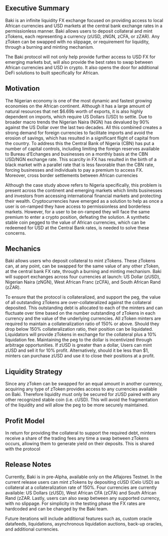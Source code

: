 ## Executive Summary
Baki is an infinite liquidity FX exchange focused on providing access to local African currencies and USD markets at the central bank exchange rates in a permissionless manner. Baki allows users to deposit collateral and mint zTokens, each representing a currency (zUSD, zNGN, zCFA, or zZAR). Any zToken can be swapped with no slippage, or requirement for liquidity, through a burning and minting mechanism.

The Baki protocol will not only help provide further access to USD FX for emerging markets but, will also provide the best rates to swap between African currencies and USD in crypto. It also opens the door for additional DeFi solutions to built specifically for African.

## Motivation
The Nigerian economy is one of the most dynamic and fastest growing economies on the African continent. Although it has a large amount of natural resources that net $6.69b worth of exports, it is also highly dependent on imports, which require US Dollars (USD) to settle. Due to broader macro trends the Nigerian Naira (NGN) has devalued by 90% against the US Dollar over the last two decades. All this combined creates a strong demand for foreign currencies to facilitate imports and avoid the erosion of savings, which has resulted in a significant flight of capital from the country. To address this the Central Bank of Nigeria (CBN) has put a number of capital controls, including limiting the foreign reserves available to Bureau d’Echanges and businesses on a monthly basis at the CBN USD/NGN exchange rate. This scarcity in FX has resulted in the birth of a black market with a parallel rate that is less favorable than the CBN rate, forcing businesses and individuals to pay a premium to access FX. Moreover, cross border settlements between African currencies

Although the case study above refers to Nigeria specifically, this problem is present across the continent and emerging markets which limits businesses and investors from accessing international financial markets and protecting their wealth. Cryptocurrencies have emerged as a solution to help as once a user is on-ramped they have access to permissionless and borderless markets. However, for a user to be on-ramped they will face the same premium to enter a crypto position, defeating the solution. A synthetic stable coin pegged to the value of African currencies, which can be redeemed for USD at the Central Bank rates, is needed to solve these concerns.

## Mechanics
Baki allows users who deposit collateral to mint zTokens. These zTokens can, at any point, can be swapped for the same value of any other zToken, at the central bank FX rate, through a burning and minting mechanism. Baki will support exchanges across four currencies at launch: US Dollar (zUSD), Nigerian Naira (zNGN), West African Franc (zCFA), and South African Rand (zZAR).

To ensure that the protocol is collateralized, and support the peg, the value of all outstanding zTokens are over-collateralized against the collateral deposited. This outstanding debt is allocated to each of the minters and can fluctuate over time based on the number outstanding of zTokens in each currency and the value of the underlying currencies. All zToken minters are required to maintain a collateralization ratio of 150% or above. Should they drop below 150% collateralization ratio, their position can be liquidated. Liquidators will provide zTokens in exchange for the collateral plus a 10% liquidation fee. Maintaining the peg to the dollar is incentivized through arbitrage opportunities. If zUSD is greater than a dollar, Users can mint zUSD and sell it for 10% profit. Alternatively, should it be less than $1, minters can purchase zUSD and use it to close their positions at a profit.

## Liquidity Strategy
Since any zToken can be swapped for an equal amount in another currency, acquiring any type of zToken provides access to any currencies available on Baki. Therefore liquidity must only be secured for zUSD paired with any other recognized stable coin (i.e. cUSD). This will avoid the fragmentation of the liquidity and will allow the peg to be more securely maintained. 

## Profit Model
In return for providing the collateral to support the required debt, minters receive a share of the trading fees any time a swap between zTokens occurs, allowing them to generate yield on their deposits. This is shared with the protocol

## Release Notes
Currently, Baki is in pre-Alpha, available only on the Aflajores Testnet. In the current release users can mint zTokens by depositing cUSD (Celo USD) as collateral at a collateralization rate of 150%. Four currencies are currently available: US Dollars (zUSD), West African CFA (zCFA) and South African Rand (zZAR. Lastly, users can also swap between any supported currency, with no slippage. For simplicity in the testing phase the FX rates are hardcoded and can be changed by the Baki team.

Future iterations will include additional features such as, custom oracle datafeeds, liquidations, asynchronous liquidation auctions, back-up oracles, and additional currencies.

